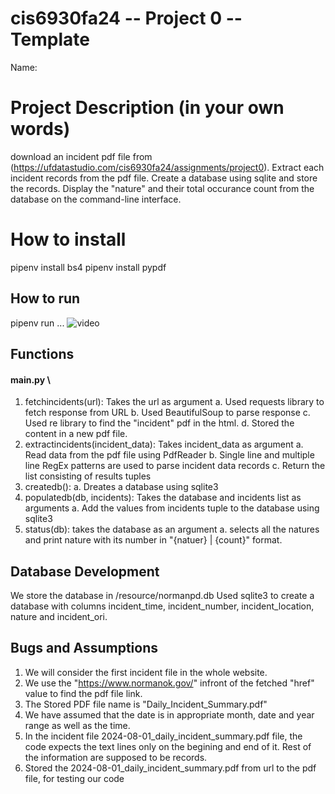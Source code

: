 # cis6930fa24 -- Project 0 -- Template

Name:

# Project Description (in your own words)
download an incident pdf file from (https://ufdatastudio.com/cis6930fa24/assignments/project0).
Extract each incident records from the pdf file.
Create  a database using sqlite and store the records.
Display the "nature" and their total occurance count from the database on the command-line interface.

# How to install
pipenv install bs4
pipenv install pypdf


## How to run
pipenv run ...
![video](video)


## Functions
#### main.py \
1. fetchincidents(url): Takes the url as argument
    a. Used requests library to fetch response from URL
    b. Used BeautifulSoup to parse response
    c. Used re library to find the "incident" pdf in the html. 
    d. Stored the content in a new pdf file. 
2. extractincidents(incident_data): Takes incident_data as argument
    a. Read data from the pdf file using PdfReader
    b. Single line and multiple line RegEx patterns are used to parse incident data records
    c. Return the list consisting of results tuples
3. createdb():
    a. Dreates a database using sqlite3
4. populatedb(db, incidents): Takes the database and incidents list as arguments
    a. Add the values from incidents tuple to the database using sqlite3
5. status(db): takes the database as an argument
    a. selects all the natures and print nature with its number in "{natuer} | {count}" format.

    

## Database Development
We store the database in /resource/normanpd.db
Used sqlite3 to create a database with columns incident_time, incident_number, incident_location, nature and incident_ori.

## Bugs and Assumptions
1. We will consider the first incident file in the whole website.
2. We use the "https://www.normanok.gov/" infront of the fetched "href" value to find the pdf file link.
3. The Stored PDF file name is "Daily_Incident_Summary.pdf"
4. We have assumed that the date is in appropriate month, date and year range as well as the time.
5. In the incident file 2024-08-01_daily_incident_summary.pdf file, the code expects the text lines only on the begining and end of it. Rest of the information are supposed to be records.
6. Stored the 2024-08-01_daily_incident_summary.pdf from url to the pdf file, for testing our code
